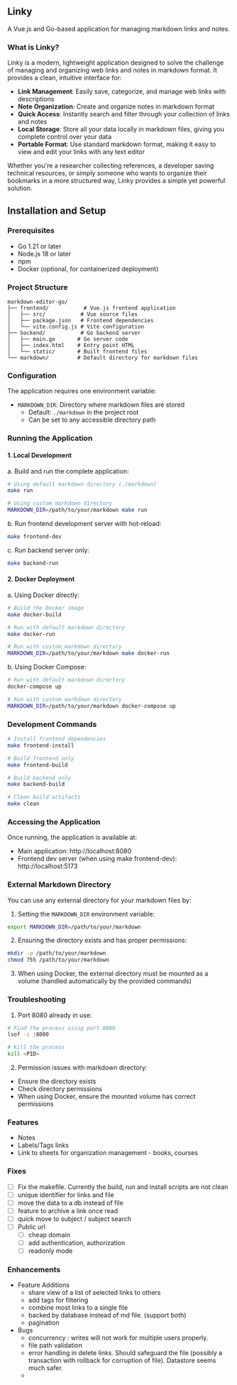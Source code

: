 ## Linky

A Vue.js and Go-based application for managing markdown links and notes.

### What is Linky?
Linky is a modern, lightweight application designed to solve the challenge of managing and organizing web links and notes in markdown format. It provides a clean, intuitive interface for:

- **Link Management**: Easily save, categorize, and manage web links with descriptions
- **Note Organization**: Create and organize notes in markdown format
- **Quick Access**: Instantly search and filter through your collection of links and notes
- **Local Storage**: Store all your data locally in markdown files, giving you complete control over your data
- **Portable Format**: Use standard markdown format, making it easy to view and edit your links with any text editor

Whether you're a researcher collecting references, a developer saving technical resources, or simply someone who wants to organize their bookmarks in a more structured way, Linky provides a simple yet powerful solution.

## Installation and Setup

### Prerequisites
- Go 1.21 or later
- Node.js 18 or later
- npm
- Docker (optional, for containerized deployment)

### Project Structure
```
markdown-editor-go/
├── frontend/           # Vue.js frontend application
│   ├── src/           # Vue source files
│   ├── package.json   # Frontend dependencies
│   └── vite.config.js # Vite configuration
├── backend/           # Go backend server
│   ├── main.go       # Go server code
│   ├── index.html    # Entry point HTML
│   └── static/       # Built frontend files
└── markdown/         # Default directory for markdown files
```

### Configuration
The application requires one environment variable:
- `MARKDOWN_DIR`: Directory where markdown files are stored
  - Default: `./markdown` in the project root
  - Can be set to any accessible directory path

### Running the Application

#### 1. Local Development

a. Build and run the complete application:
```bash
# Using default markdown directory (./markdown)
make run

# Using custom markdown directory
MARKDOWN_DIR=/path/to/your/markdown make run
```

b. Run frontend development server with hot-reload:
```bash
make frontend-dev
```

c. Run backend server only:
```bash
make backend-run
```

#### 2. Docker Deployment

a. Using Docker directly:
```bash
# Build the Docker image
make docker-build

# Run with default markdown directory
make docker-run

# Run with custom markdown directory
MARKDOWN_DIR=/path/to/your/markdown make docker-run
```

b. Using Docker Compose:
```bash
# Run with default markdown directory
docker-compose up

# Run with custom markdown directory
MARKDOWN_DIR=/path/to/your/markdown docker-compose up
```

### Development Commands

```bash
# Install frontend dependencies
make frontend-install

# Build frontend only
make frontend-build

# Build backend only
make backend-build

# Clean build artifacts
make clean
```

### Accessing the Application

Once running, the application is available at:
- Main application: http://localhost:8080
- Frontend dev server (when using make frontend-dev): http://localhost:5173

### External Markdown Directory

You can use any external directory for your markdown files by:

1. Setting the `MARKDOWN_DIR` environment variable:
```bash
export MARKDOWN_DIR=/path/to/your/markdown
```

2. Ensuring the directory exists and has proper permissions:
```bash
mkdir -p /path/to/your/markdown
chmod 755 /path/to/your/markdown
```

3. When using Docker, the external directory must be mounted as a volume (handled automatically by the provided commands)

### Troubleshooting

1. Port 8080 already in use:
```bash
# Find the process using port 8080
lsof -i :8080

# Kill the process
kill <PID>
```

2. Permission issues with markdown directory:
- Ensure the directory exists
- Check directory permissions
- When using Docker, ensure the mounted volume has correct permissions

### Features
- Notes
- Labels/Tags links
- Link to sheets for organization management - books, courses

### Fixes
- [ ] Fix the makefile. Currently the build, run and install scripts are not clean
- [ ] unique identifier for links and file
- [ ] move the data to a db instead of file
- [ ] feature to archive a link once read
- [ ] quick move to subject / subject search
- [ ] Public url
    - [ ] cheap domain
    - [ ] add authentication, authorization
    - [ ] readonly mode

### Enhancements
- Feature Additions
  - share view of a list of selected links to others
  - add tags for filtering
  - combine most links to a single file
  - backed by database instead of md file. (support both)
  - pagination
- Bugs
  - concurrency : writes will not work for multiple users properly.
  - file path validation
  - error handling in delete links. Should safeguard the file (possibly a transaction with rollback for corruption of file). Datastore seems much safer.
  - 